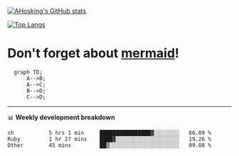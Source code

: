 [![AHosking's GitHub stats](https://github-readme-stats.vercel.app/api?username=ahosking&count_private=true&show_icons=true&theme=onedark&hide_rank=true&include_all_commits=true)](https://github.com/ahosking)

[![Top Langs](https://github-readme-stats.vercel.app/api/top-langs/?username=ahosking&layout=compact&theme=onedark)](https://github.com/ahosking)


# Don't forget about [mermaid](https://github.blog/2022-02-14-include-diagrams-markdown-files-mermaid/)!

```mermaid
  graph TD;
      A-->B;
      A-->C;
      B-->D;
      C-->D;
```
-------

📊 **Weekly development breakdown**

<!--START_SECTION:waka-->

```text
sh           5 hrs 1 min     ████████████████▓░░░░░░░░   66.09 %
Ruby         1 hr 27 mins    ████▓░░░░░░░░░░░░░░░░░░░░   19.26 %
Other        45 mins         ██▒░░░░░░░░░░░░░░░░░░░░░░   09.88 %
```

<!--END_SECTION:waka-->
